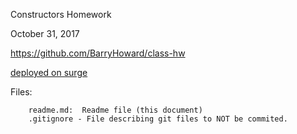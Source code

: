 Constructors Homework

October 31, 2017

https://github.com/BarryHoward/class-hw

[deployed on surge](https://tiy-barryhoward-class-hw.surge.sh)


Files:

		readme.md:  Readme file (this document)
		.gitignore - File describing git files to NOT be commited.